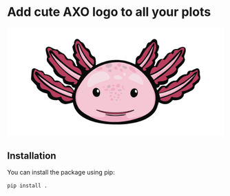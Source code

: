 # Add cute AXO logo to all your plots


![Logo Example](https://github.com/thaarres/add_axo_logo/blob/4bbec00f093b9f0d3f7a5a7ef8284f4b82a69595/add_axo_logo/logos/AXOL1TL_Logo.png)

## Installation

You can install the package using pip:

```sh
pip install .


